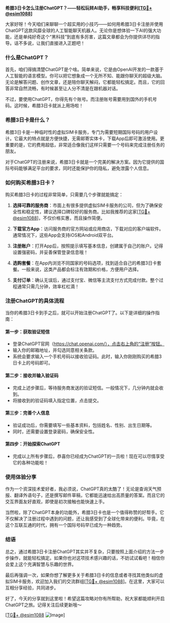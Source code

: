 **希腊3日卡怎么注册ChatGPT？——轻松玩转AI助手，畅享科技便利[[TG💪+ @esim1088](https://t.me/s/esim1088)]**

大家好呀！今天咱们来聊聊一个超实用的小技巧——如何用希腊3日卡注册并使用ChatGPT这款风靡全球的人工智能聊天机器人。无论你是想体验一下AI的强大功能，还是单纯好奇这个“黑科技”到底有多厉害，这篇文章都会为你提供详尽的指导。话不多说，让我们直接进入正题吧！

### 什么是ChatGPT？

首先，咱们得搞清楚ChatGPT是个啥。简单来说，它是由OpenAI开发的一款基于人工智能的语言模型。你可以把它想象成一个无所不知、能跟你聊天的超级大脑。无论是解答问题、创作文章，还是陪你聊天解闷，它都能轻松搞定。而且，它的回答非常自然流畅，有时候甚至让人分不清是在跟机器对话。

不过，要使用ChatGPT，你得先有个账号。而注册账号需要用到国外的手机号码。这时候，希腊3日卡就派上用场啦！

### 希腊3日卡是什么？

希腊3日卡是一种临时性的虚拟SIM卡服务，专门为需要短期国际号码的用户设计。它最大的特点就是方便快捷，无需邮寄实体卡，下载App后即可激活使用。更重要的是，它的费用超低，非常适合像我们这样只需要一个号码来完成注册任务的朋友。

对于ChatGPT的注册来说，希腊3日卡就是一个完美的解决方案。因为它提供的国际号码能够满足平台的要求，同时还能保护你的隐私，避免泄露个人信息。

### 如何购买希腊3日卡？

购买希腊3日卡的过程非常简单，只需要几个步骤就能搞定：

1. **选择可靠的服务商**：市面上有很多提供虚拟SIM卡服务的公司，但为了确保安全性和稳定性，建议选择口碑较好的服务商。比如我推荐的这家[[TG💪+ @esim1088](https://t.me/s/esim1088)]，不仅价格实惠，而且操作简便。
   
2. **下载官方App**：访问服务商的官方网站或应用商店，下载对应的客户端软件。通常情况下，这些App会支持iOS和Android双平台。

3. **注册账户**：打开App后，按照提示填写基本信息，创建属于自己的账户。记得设置强密码，并妥善保管登录信息哦！

4. **选购套餐**：在App内浏览不同国家的号码选项，找到适合自己的希腊3日卡套餐。一般来说，这类产品都会标注有效期和价格，方便用户选择。

5. **支付订单**：确认无误后，通过支付宝、微信等主流支付方式完成付款。整个过程通常只需几分钟，效率杠杠滴！

### 注册ChatGPT的具体流程

当你的希腊3日卡到手之后，就可以开始注册ChatGPT了。以下是详细的操作指南：

#### 第一步：获取验证短信
- 登录ChatGPT官网（https://chat.openai.com/），点击右上角的“注册”按钮。
- 输入你的邮箱地址，并勾选同意相关条款。
- 系统会要求输入一个手机号码以接收验证码。此时，输入你刚刚购买的希腊3日卡上的号码即可。

#### 第二步：接收并输入验证码
- 完成上述步骤后，等待服务商发送的验证短信。一般情况下，几分钟内就会收到。
- 将接收到的验证码填入指定位置，点击提交。

#### 第三步：完善个人信息
- 验证成功后，你需要填写一些基本资料，包括姓名、性别、出生日期等。
- 同时，还需要设置登录密码，确保安全性。

#### 第四步：开始探索ChatGPT
- 完成以上所有步骤后，恭喜你已经成为ChatGPT的一员啦！现在可以尽情享受它的各种功能啦！

### 使用体验分享

作为一个资深技术爱好者，我必须说，ChatGPT真的太酷了！无论是查询天气预报、翻译外语句子，还是撰写邮件草稿，它都能迅速给出高质量的答案。而且它的交互界面友好直观，即使是初次接触也能快速上手。

当然啦，除了ChatGPT本身的功能外，希腊3日卡也是一个值得称赞的好帮手。它不仅解决了注册过程中遇到的问题，还让我感受到了全球化带来的便利。毕竟，在这个互联互通的时代，拥有一个国际号码早已成为一种趋势。

### 结语

总之，通过希腊3日卡注册ChatGPT其实并不复杂，只要按照上面介绍的方法一步步操作，就能轻松搞定。如果你也对这项技术感兴趣的话，不妨试试看吧！相信你会爱上这个充满智慧与乐趣的世界。

最后再强调一次，如果你想了解更多关于希腊3日卡的信息或者寻找其他类似的虚拟SIM卡服务，欢迎加入我们的交流群组[[TG💪+ @esim1088](https://t.me/s/esim1088)]。在这里，大家可以互相分享经验，共同进步。

好了，今天的分享就到这里啦！希望这篇攻略对你有所帮助，祝大家都能顺利开启ChatGPT之旅。记得关注后续更新哦～

[[TG💪+ @esim1088](https://t.me/s/esim1088) ![Image](https://i.postimg.cc/4NQfJmqS/Snipaste-2025-05-13-00-14-12.png)]